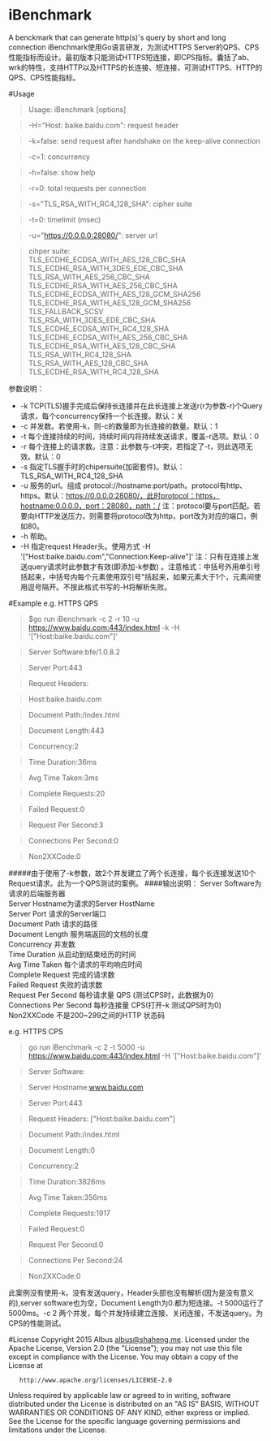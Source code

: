 # iBenchmark
A benckmark that can generate http(s)'s query by short and long connection
iBenchmark使用Go语言研发，为测试HTTPS Server的QPS、CPS性能指标而设计。最初版本只能测试HTTPS短连接，即CPS指标。囊括了ab、wrk的特性，支持HTTP以及HTTPS的长连接、短连接，可测试HTTPS、HTTP的QPS、CPS性能指标。

#Usage

> Usage: iBenchmark [options]  

> -H="Host: baike.baidu.com": request header  

> -k=false: send request after handshake on the keep-alive connection  

> -c=1: concurrency

> -h=false: show help

> -r=0: total requests per connection

> -s="TLS_RSA_WITH_RC4_128_SHA": cipher suite  

> -t=0: timelimit (msec) 

> -u="https://0.0.0.0:28080/": server url  

> cihper suite: <br />
> TLS_ECDHE_ECDSA_WITH_AES_128_CBC_SHA <br />
> TLS_ECDHE_RSA_WITH_3DES_EDE_CBC_SHA TLS_RSA_WITH_AES_256_CBC_SHA <br />
> TLS_ECDHE_RSA_WITH_AES_256_CBC_SHA <br />
> TLS_ECDHE_ECDSA_WITH_AES_128_GCM_SHA256 <br />
> TLS_ECDHE_RSA_WITH_AES_128_GCM_SHA256 TLS_FALLBACK_SCSV <br />
> TLS_RSA_WITH_3DES_EDE_CBC_SHA TLS_ECDHE_ECDSA_WITH_RC4_128_SHA <br />
> TLS_ECDHE_ECDSA_WITH_AES_256_CBC_SHA <br />
> TLS_ECDHE_RSA_WITH_AES_128_CBC_SHA TLS_RSA_WITH_RC4_128_SHA <br />
> TLS_RSA_WITH_AES_128_CBC_SHA TLS_ECDHE_RSA_WITH_RC4_128_SHA <br />

参数说明：

- -k TCP(TLS)握手完成后保持长连接并在此长连接上发送r(r为参数-r)个Query请求，每个concurrency保持一个长连接。默认：关
- -c 并发数。若使用-k，则-c的数量即为长连接的数量。默认：1
- -t 每个连接持续的时间，持续时间内将持续发送请求，覆盖-r选项。默认：0
- -r 每个连接上的请求数。注意：此参数与-t冲突，若指定了-t，则此选项无效。默认：0
- -s 指定TLS握手时的chipersuite(加密套件)。默认：TLS_RSA_WITH_RC4_128_SHA
- -u 服务的url。组成 protocol://hostname:port/path。protocol有http、https。默认：https://0.0.0.0:28080/，此时protocol：https，hostname:0.0.0.0，port：28080，path：/
注：protocol要与port匹配。若要向HTTP发送压力，则需要将protocol改为http，port改为对应的端口，例如80。
- -h 帮助。
- -H 指定request Header头。使用方式 -H '["Host:baike.baidu.com","Connection:Keep-alive"]' 注：只有在连接上发送query请求时此参数才有效(即添加-k参数) 。注意格式：中括号外用单引号括起来，中括号内每个元素使用双引号"括起来，如果元素大于1个，元素间使用逗号隔开。不按此格式书写的-H将解析失败。

#Example
e.g. HTTPS QPS

> $go run iBenchmark -c 2 -r 10 -u https://www.baidu.com:443/index.html -k -H '["Host:baike.baidu.com"]'  

> Server Software:bfe/1.0.8.2  

> Server Port:443 

> Request Headers: 

>  Host:baike.baidu.com 

> 
> Document Path:/index.html 

> Document Length:443 

> Concurrency:2 

> Time Duration:36ms 

> Avg Time Taken:3ms 

> Complete Requests:20 

> Failed Request:0 

> Request Per Second:3 

> Connections Per Second:0 

> Non2XXCode:0 


#####由于使用了-k参数，故2个并发建立了两个长连接，每个长连接发送10个Request请求。此为一个QPS测试的案例。
####输出说明：
Server Software为请求的后端服务器</br>
Server Hostname为请求的Server HostName</br>
Server Port 请求的Server端口</br>
Document Path 请求的路径</br>
Document Length 服务端返回的文档的长度</br>
Concurrency 并发数</br>
Time Duration 从启动到结束经历的时间</br>
Avg Time Taken 每个请求的平均响应时间</br>
Complete Request 完成的请求数</br>
Failed Request 失败的请求数</br>
Request Per Second 每秒请求量 QPS (测试CPS时，此数据为0)</br>
Connections Per Second 每秒连接量 CPS(打开-k 测试QPS时为0)</br>
Non2XXCode 不是200~299之间的HTTP 状态码</br>

e.g. HTTPS CPS

> go run iBenchmark -c 2 -t 5000 -u https://www.baidu.com:443/index.html -H '["Host:baike.baidu.com"]'  

> Server Software: 

> Server Hostname:www.baidu.com 

> Server Port:443   

> Request Headers: ["Host:baike.baidu.com"]  

> Document Path:/index.html  

> Document Length:0

> Concurrency:2  

> Time Duration:3826ms

> Avg Time Taken:356ms

> Complete Requests:1917 

> Failed Request:0  

> Request Per Second:0  

> Connections Per Second:24  

> Non2XXCode:0

此案例没有使用-k，没有发送query，Header头部也没有解析(因为是没有意义的),server software也为空，Document Length为0.都为短连接。-t 5000运行了5000ms。-c 2 两个并发，每个并发持续建立连接、关闭连接，不发送query。为CPS的性能测试。

#License
   Copyright 2015 Albus <albus@shaheng.me>.
   Licensed under the Apache License, Version 2.0 (the "License");
   you may not use this file except in compliance with the License.
   You may obtain a copy of the License at

       http://www.apache.org/licenses/LICENSE-2.0

   Unless required by applicable law or agreed to in writing, software
   distributed under the License is distributed on an "AS IS" BASIS,
   WITHOUT WARRANTIES OR CONDITIONS OF ANY KIND, either express or implied.
   See the License for the specific language governing permissions and
   limitations under the License.
